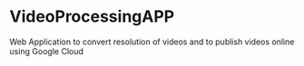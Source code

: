 # VideoProcessingAPP
Web Application to convert resolution of videos and to publish videos online using Google Cloud
